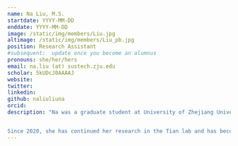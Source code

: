 ```yaml
---
name: Na Liu, M.S.
startdate: YYYY-MM-DD
enddate: YYYY-MM-DD
image: /static/img/members/Liu.jpg
altimage: /static/img/members/Liu_pb.jpg
position: Research Assistant
#subsequent:  update once you become an alumnus
pronouns: she/her/hers
email: na.liu (at) sustech.zju.edu
scholar: 5kUDcJ0AAAAJ
website:
twitter:
linkedin:
github: naliuliuna
orcid: 
description: "Na was a graduate student at University of Zhejiang University at the major of anesthesiology with Dr. Junran Xie.


Since 2020, she has continued her research in the Tian lab and has become the key go-to person for its day-to-day operations!"
---
```

